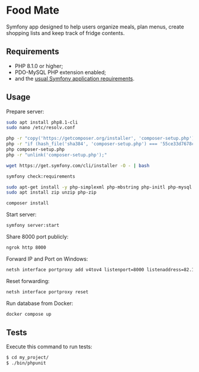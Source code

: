 Food Mate
========================

Symfony app designed to help users organize meals, plan menus, create shopping lists and keep track of fridge contents.

Requirements
------------

* PHP 8.1.0 or higher;
* PDO-MySQL PHP extension enabled;
* and the [usual Symfony application requirements][1].

Usage
------------

Prepare server:
```bash
sudo apt install php8.1-cli
sudo nano /etc/resolv.conf

php -r "copy('https://getcomposer.org/installer', 'composer-setup.php');"
php -r "if (hash_file('sha384', 'composer-setup.php') === '55ce33d7678c5a611085589f1f3ddf8b3c52d662cd01d4ba75c0ee0459970c2200a51f492d557530c71c15d8dba01eae') { echo 'Installer verified'; } else { echo 'Installer corrupt'; unlink('composer-setup.php'); } echo PHP_EOL;"
php composer-setup.php
php -r "unlink('composer-setup.php');"

wget https://get.symfony.com/cli/installer -O - | bash

symfony check:requirements

sudo apt-get install -y php-simplexml php-mbstring php-initl php-mysql
sudo apt install zip unzip php-zip

composer install
```

Start server:

```bash
symfony server:start
```

Share 8000 port publicly:

```bash
ngrok http 8000
```

Forward IP and Port on Windows:

```cmd
netsh interface portproxy add v4tov4 listenport=8000 listenaddress=82.145.79.215 connectport=8000 connectaddress=172.21.44.198
```

Reset forwarding:

```cmd
netsh interface portproxy reset
```

Run database from Docker:
```cmd
docker compose up
```

Tests
-----

Execute this command to run tests:

```bash
$ cd my_project/
$ ./bin/phpunit
```

[1]: https://symfony.com/doc/current/setup.html#technical-requirements
